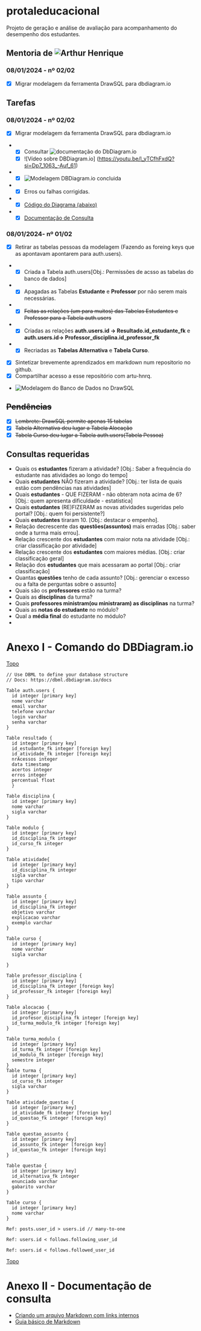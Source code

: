  <a id="topo"></a>
# protaleducacional
Projeto de geração e análise de avaliação para acompanhamento do desempenho dos estudantes. 
 ## Mentoria de ![Arthur Henrique](https://github.com/artu-hnrq)
 ### 08/01/2024 - nº 02/02
 - [x] Migrar modelagem da ferramenta DrawSQL para dbdiagram.io
 ## Tarefas
 ### 08/01/2024 - nº 02/02
 - [x] Migrar modelagem da ferramenta DrawSQL para dbdiagram.io
  *  - [x] Consultar ![documentação do DbDiagram.io](https://dbml.dbdiagram.io/docs/#index-settings)
     - [x] ![Vídeo sobre DBDiagram.io] (https://youtu.be/l_yTCfhFxdQ?si=Dp7_1063_-Auf_61)
  *  - [x] ![Modelagem DBDiagram.io concluida](https://dbdiagram.io/d/portal_educ-659c5f01ac844320ae7c62ae)
  *  - [x] Erros ou falhas corrigidas.
  *  - [x] [Código do Diagrama (abaixo)](#modelagemDBDiagram.io)
  *  - [x] [Documentação de Consulta](#doc) 

 ### 08/01/2024- nº 01/02
 - [x] Retirar as tabelas pessoas da modelagem (Fazendo as foreing keys que as apontavam apontarem para auth.users).
  *  - [x] Criada a Tabela auth.users[Obj.: Permissões de acsso as tabelas do banco de dados]
  *  - [x] Apagadas as Tabelas **Estudante** e **Professor** por não serem mais necessárias.
  *  - [x] ~~Feitas as relações (um para muitos) das Tabelas Estudantes e Professor para a Tabela auth.users~~
  *  - [X] Criadas as relações **auth.users.id -> Resultado.id_estudante_fk** e **auth.users.id-> Professor_disciplina.id_professor_fk**
  *  - [X] Recriadas as **Tabelas Alternativa** e **Tabela Curso**. 
 - [x] Sintetizar brevemente aprendizados em markdown num repositorio no github.
 - [x] Compartilhar acesso a esse repositório com artu-hnrq.
 
 - ![Modelagem do Banco de Dados no DrawSQL](https://drawsql.app/teams/dev-tst/diagrams/p-educ/embed)
## ~~Pendências~~
 - [x]  ~~Lembrete: DrawSQL permite apenas 15 tabelas~~
 - [x] ~~Tabela Alternativa deu lugar a Tabela Alocação~~
 - [x] ~~Tabela Curso deu lugar a Tabela auth.users(Tabela Pessoa)~~

## Consultas requeridas
* Quais os **estudantes** fizeram a atividade? [Obj.: Saber a frequência do estudante nas atividades ao longo do tempo]
* Quais **estudantes** NÃO fizeram a atividade? [Obj.: ter lista de quais estão com pendências nas atividades]
* Quais **estudantes**  - QUE FIZERAM - não obteram nota acima de 6? [Obj.: quem apresenta dificuldade - estatística]
* Quais **estudantes** (RE)FIZERAM as novas atividades sugeridas pelo portal? [Obj.: quem foi persistente?]
* Quais **estudantes** tiraram 10. [Obj.: destacar o empenho].
* Relação decrescente das **questões(assuntos)** mais erradas [Obj.: saber onde a turma mais errou].
* Relação crescente dos **estudantes** com maior nota na atividade [Obj.: criar classificação por atividade]
* Relação crescente dos **estudantes** com maiores médias. [Obj.: criar classificação geral]
* Relação dos **estudantes** que mais acessaram ao portal [Obj.: criar classificação]
* Quantas **questões** tenho de cada assunto? [Obj.: gerenciar o excesso ou a falta de perguntas sobre o assunto]
* Quais são os **professores** estão na turma?
* Quais as **disciplinas** da turma?
* Quais **professores ministram(ou ministraram) as disciplinas** na turma?
* Quais as **notas do estudante** no módulo?
* Qual a **média final** do estudante no módulo?
* 

  <a id="modelagemDBDiagram.io"></a>
# Anexo I - Comando do DBDiagram.io
[Topo](#topo)
```
// Use DBML to define your database structure
// Docs: https://dbml.dbdiagram.io/docs

Table auth.users {
  id integer [primary key]
  nome varchar
  email varchar
  telefone varchar
  login varchar
  senha varchar 
}

Table resultado {
  id integer [primary key]
  id_estudante_fk integer [foreign key]
  id_atividade_fk integer [foreign key]
  nrAcessos integer
  data timestamp
  acertos integer
  erros integer
  percentual float
  }

Table disciplina {
  id integer [primary key]
  nome varchar
  sigla varchar
}

Table modulo {
  id integer [primary key]
  id_disciplina_fk integer
  id_curso_fk integer
}

Table atividade{
  id integer [primary key]
  id_disciplina_fk integer
  sigla varchar
  tipo varchar
}

Table assunto {
  id integer [primary key]
  id_disciplina_fk integer
  objetivo varchar
  explicacao varchar
  exemplo varchar
}

Table curso {
  id integer [primary key]
  nome varchar
  sigla varchar

}

Table professor_disciplina {
  id integer [primary key]
  id_disciplina_fk integer [foreign key]
  id_professor_fk integer [foreign key]
}

Table alocacao {
  id integer [primary key]
  id_profesor_disciplina_fk integer [foreign key]
  id_turma_modulo_fk integer [foreign key]
}

Table turma_modulo {
  id integer [primary key]
  id_turma_fk integer [foreign key]
  id_modulo_fk integer [foreign key]
  semestre integer
}
Table turma {
  id integer [primary key]
  id_curso_fk integer
  sigla varchar
}

Table atividade_questao {
  id integer [primary key]
  id_atividade_fk integer [foreign key]
  id_questao_fk integer [foreign key]
}

Table questao_assunto {
  id integer [primary key]
  id_assunto_fk integer [foreign key]
  id_questao_fk integer [foreign key]
}

Table questao {
  id integer [primary key]
  id_alternativa_fk integer
  enunciado varchar
  gabarito varchar
}

Table curso {
  id integer [primary key]
  nome varchar
}

Ref: posts.user_id > users.id // many-to-one

Ref: users.id < follows.following_user_id

Ref: users.id < follows.followed_user_id

```
[Topo](#topo)
 <a id="doc"></a>
# Anexo II - Documentação de consulta

* [Criando um arquivo Markdown com links internos](https://medium.com/thiagogmta/criando-um-arquivo-markdown-com-links-internos-3ad5da825ccd)
* [Guia básico de Markdown](https://docs.pipz.com/central-de-ajuda/learning-center/guia-basico-de-markdown#open)
